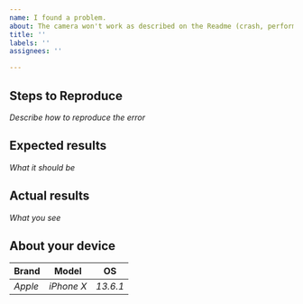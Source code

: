 ```yaml
---
name: I found a problem.
about: The camera won't work as described on the Readme (crash, performance, layout etc.).
title: ''
labels: ''
assignees: ''

---
```


## Steps to Reproduce

*Describe how to reproduce the error*

## Expected results

*What it should be*

## Actual results

*What you see*

## About your device

| Brand   | Model       | OS        |
| ------- | ----------- | --------- |
| *Apple* | *iPhone X*  | *13.6.1*  |

</details>